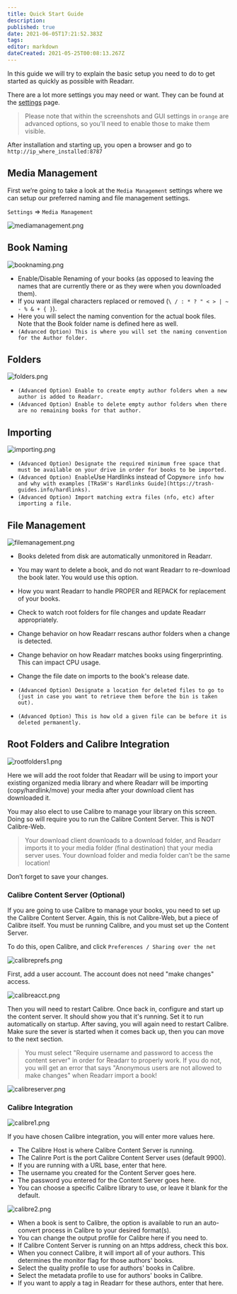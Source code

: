 ```yaml
---
title: Quick Start Guide
description: 
published: true
date: 2021-06-05T17:21:52.383Z
tags: 
editor: markdown
dateCreated: 2021-05-25T00:08:13.267Z
---
```


In this guide we will try to explain the basic setup you need to do to get started as quickly as possible with Readarr.

There are a lot more settings you may need or want. They can be found at the [settings]( /readarr/settings) page.

> Please note that within the screenshots and GUI settings in `orange` are advanced options, so you'll need to enable those to make them visible.

After installation and starting up, you open a browser and go to `http://ip_where_installed:8787`

## Media Management

First we’re going to take a look at the `Media Management` settings where we can setup our preferred naming and file management settings.

`Settings` =\> `Media Management`

![mediamanagement.png](/assets/readarr/mediamanagement.png)

## Book Naming

![booknaming.png](/assets/readarr/booknaming.png)

- Enable/Disable Renaming of your books (as opposed to leaving the names that are currently there or as they were when you downloaded them).
- If you want illegal characters replaced or removed (`\ / : * ? " < > | ~ - % & + { }`).
- Here you will select the naming convention for the actual book files. Note that the Book folder name is defined here as well.
- `(Advanced Option) This is where you will set the naming convention for the Author folder.`

## Folders

![folders.png](/assets/readarr/folders.png)

- `(Advanced Option) Enable to create empty author folders when a new author is added to Readarr.`
- `(Advanced Option) Enable to delete empty author folders when there are no remaining books for that author.`

## Importing

![importing.png](/assets/readarr/importing.png)

- `(Advanced Option) Designate the required minimum free space that must be available on your drive in order for books to be imported.`
- `(Advanced Option) Enable`Use Hardlinks instead of Copy`more info how and why with examples [TRaSH's Hardlinks Guide](https://trash-guides.info/hardlinks).`
- `(Advanced Option) Import matching extra files (nfo, etc) after importing a file.`

## File Management

![filemanagement.png](/assets/readarr/filemanagement.png)

- Books deleted from disk are automatically unmonitored in Readarr.

- You may want to delete a book, and do not want Readarr to re-download the book later. You would use this option.

- How you want Readarr to handle PROPER and REPACK for replacement of your books.
- Check to watch root folders for file changes and update Readarr appropriately.
- Change behavior on how Readarr rescans author folders when a change is detected.
- Change behavior on how Readarr matches books using fingerprinting. This can impact CPU usage.
- Change the file date on imports to the book's release date.
- `(Advanced Option) Designate a location for deleted files to go to (just in case you want to retrieve them before the bin is taken out).`
- `(Advanced Option) This is how old a given file can be before it is deleted permanently.`

## Root Folders and Calibre Integration

![rootfolders1.png](/assets/readarr/rootfolders1.png)

Here we will add the root folder that Readarr will be using to import your existing organized media library and where Readarr will be importing (copy/hardlink/move) your media after your download client has downloaded it.

You may also elect to use Calibre to manage your library on this screen. Doing so will require you to run the Calibre Content Server. This is NOT Calibre-Web.

>Your download client downloads to a download folder, and Readarr imports it to your media folder (final destination) that your media server uses. Your download folder and media folder can’t be the same location!

Don’t forget to save your changes.

### Calibre Content Server (Optional)

If you are going to use Calibre to manage your books, you need to set up the Calibre Content Server. Again, this is not Calibre-Web, but a piece of Calibre itself. You must be running Calibre, and you must set up the Content Server.

To do this, open Calibre, and click `Preferences / Sharing over the net`

![calibreprefs.png](/assets/readarr/calibreprefs.png)

First, add a user account. The account does not need "make changes" access.

![calibreacct.png](/assets/readarr/calibreacct.png)

Then you will need to restart Calibre. Once back in, configure and start up the content server. It should show you that it's running. Set it to run automatically on startup. After saving, you will again need to restart Calibre. Make sure the sever is started when it comes back up, then you can move to the next section.

> You must select "Require username and password to access the content server" in order for Readarr to properly work. If you do not, you will get an error that says "Anonymous users are not allowed to make changes" when Readarr import a book!

![calibreserver.png](/assets/readarr/calibreserver.png)

### Calibre Integration

![calibre1.png](/assets/readarr/calibre1.png)

If you have chosen Calibre integration, you will enter more values here.

- The Calibre Host is where Calibre Content Server is running.
- The Calinre Port is the port Calibre Content Server uses (default 9900).
- If you are running with a URL base, enter that here.
- The username you created for the Content Server goes here.
- The password you entered for the Content Server goes here.
- You can choose a specific Calibre library to use, or leave it blank for the default.

![calibre2.png](/assets/readarr/calibre2.png)

- When a book is sent to Calibre, the option is available to run an auto-convert process in Calibre to your desired format(s).
- You can change the output profile for Calibre here if you need to.
- If Calibre Content Server is running on an https address, check this box.
- When you connect Calibre, it will import all of your authors. This determines the monitor flag for those authors' books.
- Select the quality profile to use for authors' books in Calibre.
- Select the metadata profile to use for authors' books in Calibre.
- If you want to apply a tag in Readarr for these authors, enter that here.
